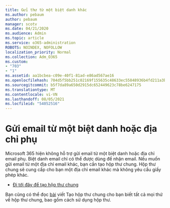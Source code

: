 ```yaml
---
title: Gửi thư từ một biệt danh khác
ms.author: pebaum
author: pebaum
manager: scotv
ms.date: 04/21/2020
ms.audience: Admin
ms.topic: article
ms.service: o365-administration
ROBOTS: NOINDEX, NOFOLLOW
localization_priority: Normal
ms.collection: Adm_O365
ms.custom:
- "703"
- "1"
ms.assetid: aa1bcbea-c09e-40f1-81ad-e86ad567ae16
ms.openlocfilehash: 704d5f5bb251c02169f155635c48633ec55848936b4fd211a3b2978811a45dc7
ms.sourcegitcommit: b5f7da89a650d2915dc652449623c78be6247175
ms.translationtype: MT
ms.contentlocale: vi-VN
ms.lasthandoff: 08/05/2021
ms.locfileid: "54052516"
---
```

# <a name="send-email-from-an-alias-or-secondary-address"></a>Gửi email từ một biệt danh hoặc địa chỉ phụ

Microsoft 365 hiện không hỗ trợ gửi email từ một biệt danh hoặc địa chỉ email phụ. Biệt danh email chỉ có thể được dùng để nhận email. Nếu muốn gửi email từ một địa chỉ email khác, bạn cần tạo hộp thư chung. Hộp thư chung sẽ cung cấp cho bạn một địa chỉ email khác mà không yêu cầu giấy phép khác.
  
- [Đi tới đây để tạo hộp thư chung](https://portal.office.com/AdminPortal/Home#/AssistedGuide/addemailoptions)

Bạn cũng có thể đọc [bài](/microsoft-365/admin/email/create-a-shared-mailbox) viết Tạo hộp thư chung cho bạn biết tất cả mọi thứ về hộp thư chung, bao gồm cách sử dụng hộp thư.
